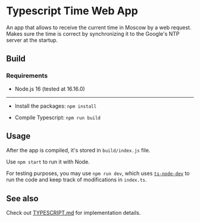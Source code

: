 # Typescript Time Web App

An app that allows to receive the current time in Moscow by a web request. Makes sure the time is correct by synchronizing it to the Google's NTP server at the startup.

## Build

### Requirements

- Node.js 16 (tested at 16.16.0)

---

- Install the packages: `npm install`

- Compile Typescript: `npm run build`

## Usage

After the app is compiled, it's stored in `build/index.js` file.

Use `npm start` to run it with Node.

For testing purposes, you may use `npm run dev`, which uses [`ts-node-dev`](https://github.com/wclr/ts-node-dev) to run the code and keep track of modifications in `index.ts`.

## See also

Check out [TYPESCRIPT.md](./TYPESCRIPT.md) for implementation details.
